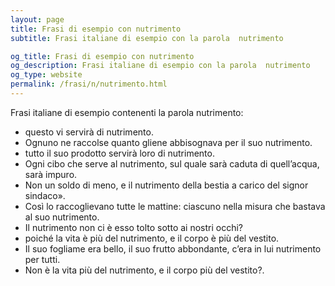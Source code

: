 ```yaml
---
layout: page
title: Frasi di esempio con nutrimento 
subtitle: Frasi italiane di esempio con la parola  nutrimento

og_title: Frasi di esempio con nutrimento 
og_description: Frasi italiane di esempio con la parola  nutrimento
og_type: website
permalink: /frasi/n/nutrimento.html
---
```


Frasi italiane di esempio contenenti la parola nutrimento:


- questo vi servirà di nutrimento.
- Ognuno ne raccolse quanto gliene abbisognava per il suo nutrimento.
- tutto il suo prodotto servirà loro di nutrimento.
- Ogni cibo che serve al nutrimento, sul quale sarà caduta di quell’acqua, sarà impuro.
- Non un soldo di meno, e il nutrimento della bestia a carico del signor sindaco».
- Così lo raccoglievano tutte le mattine: ciascuno nella misura che bastava al suo nutrimento.
- Il nutrimento non ci è esso tolto sotto ai nostri occhi?
- poiché la vita è più del nutrimento, e il corpo è più del vestito.
- Il suo fogliame era bello, il suo frutto abbondante, c’era in lui nutrimento per tutti.
- Non è la vita più del nutrimento, e il corpo più del vestito?.
